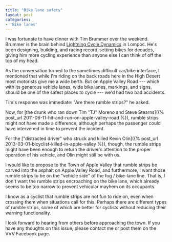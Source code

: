 ```yaml
---
title: "Bike lane safety"
layout: post
categories:
- 'Bike lanes'
---
```


I was fortunate to have dinner with Tim Brummer over the weekend. Brummer is the brain behind [Lightning Cycle Dynamics](https://www.lightningbikes.com) in Lompoc. He's been designing, building, and racing record-setting bikes for decades, giving him more cycling experience than anyone else I can think of off the top of my head.

As the conversation turned to the sometimes difficult car/bike interface, I mentioned that while I'm riding on the back roads here in the High Desert most motorists give me a wide berth. But on Apple Valley Road --- which with its generous vehicle lanes, wide bike lanes, markings, and signs, should be one of the safest places to cycle --- we'd had two bad accidents.

Tim's response was immediate: "Are there rumble strips?" he asked.

Now, for [the drunk who ran down Tim "TJ" Moreno and Steve Stearns]({% post_url 2011-06-11-hit-and-run-on-apple-valley-road %}), rumble strips might not have made a difference, although perhaps the passenger could have intervened in time to prevent the incident.

For the ["distracted driver" who struck and killed Kevin Olin]({% post_url 2013-03-01-bicyclist-killed-in-apple-valley %}), though, the rumble strips might have been enough to return the driver's attention to the proper operation of his vehicle, and Olin might still be with us.

I would like to propose to the Town of Apple Valley that rumble strips be carved into the asphalt on Apple Valley Road, and furthermore, I want those rumble strips to be on the "vehicle side" of the fog / bike-lane line. That is, I don't want the rumble strips encroaching on the bike lane, which already seems to be too narrow to prevent vehicular mayhem on its occupants.

I know as a cyclist that rumble strips are not fun to ride on, even when crossing them when situations call for this. Perhaps there are different types of rumble strips, some of which are better for cyclists without reducing their warning functionality.

I look forward to hearing from others before approaching the town. If you have any thoughts on this issue, please contact me or post them on the VVV Facebook page.
